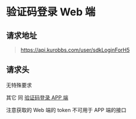 # 验证码登录 Web 端

## 请求地址

> https://api.kurobbs.com/user/sdkLoginForH5

## 请求头

无特殊要求

其它 同 [验证码登录 APP 端](/API/user/sdkLogin.md)

注意获取的 Web 端的 token 不可用于 APP 端的接口
